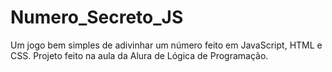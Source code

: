 # Numero_Secreto_JS
Um jogo bem simples de adivinhar um número feito em JavaScript, HTML e CSS. 
Projeto feito na aula da Alura de Lógica de Programação.
